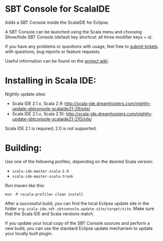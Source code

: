 SBT Console for ScalaIDE
========================

Adds a SBT Console inside the ScalaIDE for Eclipse.

A SBT Console can be launched using the Scala menu and choosing Show/hide SBT Console (default key shortcut: all three modifier keys + s).

If you have any problems or questions with usage, feel free to [submit tickets](https://github.com/SandroGrzicic/sbtconsole/issues/new) with questions, bug reports or feature requests.

Useful information can be found on the [project wiki](https://github.com/SandroGrzicic/sbtconsole/wiki).

Installing in Scala IDE:
=======================

Nightly update sites:

* Scala IDE 2.1.x, Scala 2.9: http://scala-ide.dreamhosters.com/nightly-update-sbtconsole-scalaide21-29/site/
* Scala IDE 2.1.x, Scala 2.10: http://scala-ide.dreamhosters.com/nightly-update-sbtconsole-scalaide21-210/site/

Scala IDE 2.1 is required; 2.0 is not supported.

Building:
=========

Use one of the following profiles, depending on the desired Scala version:

* `scala-ide-master-scala-2.9`
* `scala-ide-master-scala-trunk`

Run maven like this:

    mvn -P <scala-profile> clean install

After a successful build, you can find the local Eclipse update site in the folder `org.scala-ide.sdt.sbtconsole.update-site/target/site`. Make sure that the Scala IDE and Scala versions match.

If you update your local copy of the SBT Console sources and perform a new build, you can use the standard Eclipse update mechanism to update your locally built plugin.